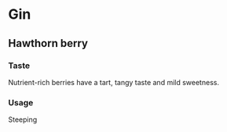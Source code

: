 # Gin

## Hawthorn berry

### Taste

Nutrient-rich berries have a tart, tangy taste and mild sweetness.

### Usage

Steeping
